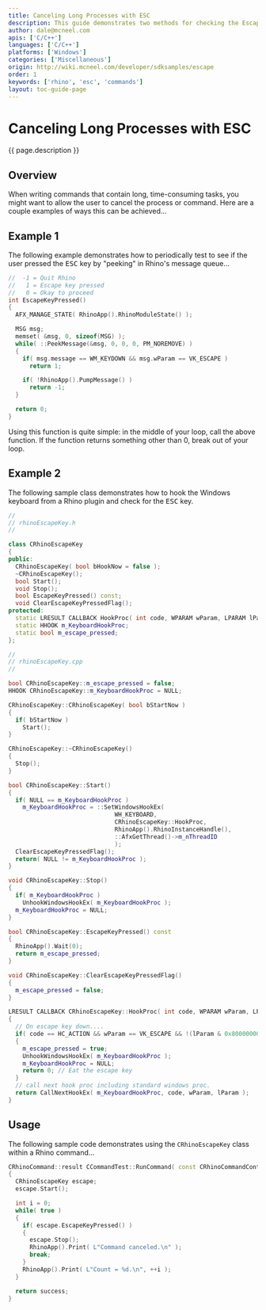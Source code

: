 ```yaml
---
title: Canceling Long Processes with ESC
description: This guide demonstrates two methods for checking the Escape key.
author: dale@mcneel.com
apis: ['C/C++']
languages: ['C/C++']
platforms: ['Windows']
categories: ['Miscellaneous']
origin: http://wiki.mcneel.com/developer/sdksamples/escape
order: 1
keywords: ['rhino', 'esc', 'commands']
layout: toc-guide-page
---
```


# Canceling Long Processes with ESC

{{ page.description }}

## Overview

When writing commands that contain long, time-consuming tasks, you might want to allow the user to cancel the process or command.  Here are a couple examples of ways this can be achieved...

## Example 1

The following example demonstrates how to periodically test to see if the user pressed the <kbd>ESC</kbd> key by "peeking" in Rhino's message queue...

```cpp
//  -1 = Quit Rhino
//   1 = Escape key pressed
//   0 = Okay to proceed
int EscapeKeyPressed()
{
  AFX_MANAGE_STATE( RhinoApp().RhinoModuleState() );

  MSG msg;
  memset( &msg, 0, sizeof(MSG) );
  while( ::PeekMessage(&msg, 0, 0, 0, PM_NOREMOVE) )
  {
    if( msg.message == WM_KEYDOWN && msg.wParam == VK_ESCAPE )
      return 1;

    if( !RhinoApp().PumpMessage() )
      return -1;
  }

  return 0;
}
```

Using this function is quite simple: in the middle of your loop, call the above function.  If the function returns something other than 0, break out of your loop.

## Example 2

The following sample class demonstrates how to hook the Windows keyboard from a Rhino plugin and check for the <kbd>ESC</kbd> key.

```cpp
//
// rhinoEscapeKey.h
//

class CRhinoEscapeKey
{
public:
  CRhinoEscapeKey( bool bHookNow = false );
  ~CRhinoEscapeKey();
  bool Start();
  void Stop();
  bool EscapeKeyPressed() const;
  void ClearEscapeKeyPressedFlag();
protected:
  static LRESULT CALLBACK HookProc( int code, WPARAM wParam, LPARAM lParam );
  static HHOOK m_KeyboardHookProc;
  static bool m_escape_pressed;
};

//
// rhinoEscapeKey.cpp
//

bool CRhinoEscapeKey::m_escape_pressed = false;
HHOOK CRhinoEscapeKey::m_KeyboardHookProc = NULL;

CRhinoEscapeKey::CRhinoEscapeKey( bool bStartNow )
{
  if( bStartNow )
    Start();
}

CRhinoEscapeKey::~CRhinoEscapeKey()
{
  Stop();
}

bool CRhinoEscapeKey::Start()
{
  if( NULL == m_KeyboardHookProc )
    m_KeyboardHookProc = ::SetWindowsHookEx(
                              WH_KEYBOARD,
                              CRhinoEscapeKey::HookProc,
                              RhinoApp().RhinoInstanceHandle(),
                              ::AfxGetThread()->m_nThreadID
                              );
  ClearEscapeKeyPressedFlag();
  return( NULL != m_KeyboardHookProc );
}

void CRhinoEscapeKey::Stop()
{
  if( m_KeyboardHookProc )
    UnhookWindowsHookEx( m_KeyboardHookProc );
  m_KeyboardHookProc = NULL;
}

bool CRhinoEscapeKey::EscapeKeyPressed() const
{
  RhinoApp().Wait(0);
  return m_escape_pressed;
}

void CRhinoEscapeKey::ClearEscapeKeyPressedFlag()
{
  m_escape_pressed = false;
}

LRESULT CALLBACK CRhinoEscapeKey::HookProc( int code, WPARAM wParam, LPARAM lParam )
{
  // On escape key down....
  if( code == HC_ACTION && wParam == VK_ESCAPE && !(lParam & 0x80000000) )
  {
    m_escape_pressed = true;
    UnhookWindowsHookEx( m_KeyboardHookProc );
    m_KeyboardHookProc = NULL;
    return 0; // Eat the escape key
  }
  // call next hook proc including standard windows proc.
  return CallNextHookEx( m_KeyboardHookProc, code, wParam, lParam );
}
```

## Usage

The following sample code demonstrates using the `CRhinoEscapeKey` class within a Rhino command...

```cpp
CRhinoCommand::result CCommandTest::RunCommand( const CRhinoCommandContext& context )
{
  CRhinoEscapeKey escape;
  escape.Start();

  int i = 0;
  while( true )
  {
    if( escape.EscapeKeyPressed() )
    {
      escape.Stop();
      RhinoApp().Print( L"Command canceled.\n" );
      break;
    }
    RhinoApp().Print( L"Count = %d.\n", ++i );
  }

  return success;
}
```
